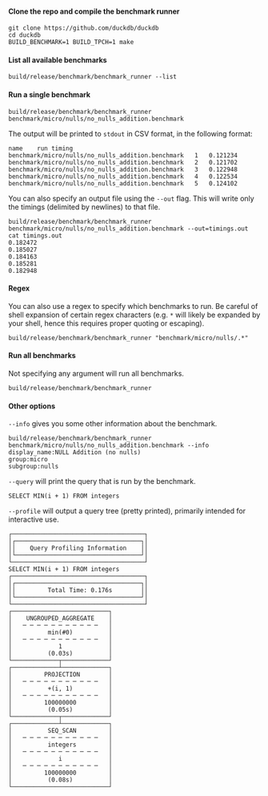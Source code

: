 
#### Clone the repo and compile the benchmark runner

```
git clone https://github.com/duckdb/duckdb
cd duckdb
BUILD_BENCHMARK=1 BUILD_TPCH=1 make
```

#### List all available benchmarks
`build/release/benchmark/benchmark_runner --list`

#### Run a single benchmark
`build/release/benchmark/benchmark_runner benchmark/micro/nulls/no_nulls_addition.benchmark`

The output will be printed to `stdout` in CSV format, in the following format:

```
name	run	timing
benchmark/micro/nulls/no_nulls_addition.benchmark	1	0.121234
benchmark/micro/nulls/no_nulls_addition.benchmark	2	0.121702
benchmark/micro/nulls/no_nulls_addition.benchmark	3	0.122948
benchmark/micro/nulls/no_nulls_addition.benchmark	4	0.122534
benchmark/micro/nulls/no_nulls_addition.benchmark	5	0.124102
```

You can also specify an output file using the `--out` flag. This will write only the timings (delimited by newlines) to that file.

```
build/release/benchmark/benchmark_runner benchmark/micro/nulls/no_nulls_addition.benchmark --out=timings.out
cat timings.out
0.182472
0.185027
0.184163
0.185281
0.182948
```

#### Regex
You can also use a regex to specify which benchmarks to run. Be careful of shell expansion of certain regex characters (e.g. `*` will likely be expanded by your shell, hence this requires proper quoting or escaping).

`build/release/benchmark/benchmark_runner "benchmark/micro/nulls/.*" `

#### Run all benchmarks
Not specifying any argument will run all benchmarks.

`build/release/benchmark/benchmark_runner`

#### Other options
`--info` gives you some other information about the benchmark.

```
build/release/benchmark/benchmark_runner benchmark/micro/nulls/no_nulls_addition.benchmark --info
display_name:NULL Addition (no nulls)
group:micro
subgroup:nulls
```

`--query` will print the query that is run by the benchmark.

```
SELECT MIN(i + 1) FROM integers
```

`--profile` will output a query tree (pretty printed), primarily intended for interactive use.

```
┌─────────────────────────────────────┐
│┌───────────────────────────────────┐│
││    Query Profiling Information    ││
│└───────────────────────────────────┘│
└─────────────────────────────────────┘
SELECT MIN(i + 1) FROM integers
┌─────────────────────────────────────┐
│┌───────────────────────────────────┐│
││         Total Time: 0.176s        ││
│└───────────────────────────────────┘│
└─────────────────────────────────────┘
┌───────────────────────────┐
│    UNGROUPED_AGGREGATE    │
│   ─ ─ ─ ─ ─ ─ ─ ─ ─ ─ ─   │
│          min(#0)          │
│   ─ ─ ─ ─ ─ ─ ─ ─ ─ ─ ─   │
│             1             │
│          (0.03s)          │
└─────────────┬─────────────┘                             
┌─────────────┴─────────────┐
│         PROJECTION        │
│   ─ ─ ─ ─ ─ ─ ─ ─ ─ ─ ─   │
│          +(i, 1)          │
│   ─ ─ ─ ─ ─ ─ ─ ─ ─ ─ ─   │
│         100000000         │
│          (0.05s)          │
└─────────────┬─────────────┘                             
┌─────────────┴─────────────┐
│          SEQ_SCAN         │
│   ─ ─ ─ ─ ─ ─ ─ ─ ─ ─ ─   │
│          integers         │
│   ─ ─ ─ ─ ─ ─ ─ ─ ─ ─ ─   │
│             i             │
│   ─ ─ ─ ─ ─ ─ ─ ─ ─ ─ ─   │
│         100000000         │
│          (0.08s)          │
└───────────────────────────┘      
```



